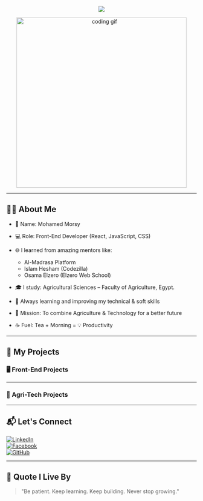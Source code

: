 <!-- ✨ Header Animated Title -->
<p align="center">
  <img src="https://readme-typing-svg.demolab.com?font=Fira+Code&size=26&pause=1000&color=13BEA0&vCenter=true&width=500&lines=Hi+there!+%F0%9F%91%8B;I'm+Mohamed+Morsy.;Front-End+Developer+%F0%9F%92%BB;Agriculture+Student+%F0%9F%8C%B1;Lover+of+Code+%26+Creativity!" />
</p>

<!-- 👨‍💻 Hero GIF -->
<p align="center">
  <img src="https://media.giphy.com/media/ZVik7pBtu9dNS/giphy.gif" width="450" alt="coding gif">
</p>

---

<h2 align="left">👨‍💼 About Me</h2>

- 👋 Name: Mohamed Morsy
  
- 💻 Role: Front-End Developer (React, JavaScript, CSS)
- 🌐 I learned from amazing mentors like:
  - Al-Madrasa Platform
  - Islam Hesham (Codezilla)
  - Osama Elzero (Elzero Web School)
    
- 🎓 I study: Agricultural Sciences – Faculty of Agriculture, Egypt.
  
- 🧠 Always learning and improving my technical & soft skills
  
- 🚀 Mission: To combine Agriculture & Technology for a better future
  
- ☕ Fuel: Tea + Morning = 💡 Productivity
---

<h2 align="left">🚀 My Projects</h2>

### 🖥️ Front-End Projects


---

### 🌾 Agri-Tech Projects


---

<h2 align="left">📬 Let's Connect</h2>

[![LinkedIn](https://img.shields.io/badge/-MohamedMorsy-blue?style=flat-square&logo=linkedin&logoColor=white)](https://www.linkedin.com/)  
[![Facebook](https://img.shields.io/badge/-MohamedMorsy-3b5998?style=flat-square&logo=facebook&logoColor=white)](https://www.facebook.com/)  
[![GitHub](https://img.shields.io/badge/-MohamedMorsy-000?style=flat-square&logo=github&logoColor=white)](https://github.com/)  

---

<h2 align="left">🧠 Quote I Live By</h2>

> "Be patient. Keep learning. Keep building. Never stop growing."
